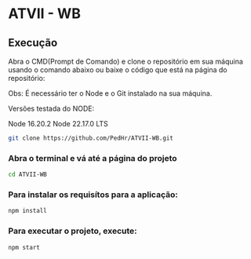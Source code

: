 # ATVII - WB

## Execução

Abra o CMD(Prompt de Comando) e clone o repositório em sua máquina usando o comando abaixo ou baixe o código que está na página do repositório:

Obs: É necessário ter o Node e o Git instalado na sua máquina.

Versões testada do NODE:

Node 16.20.2
Node 22.17.0 LTS

``` bash
git clone https://github.com/PedHr/ATVII-WB.git
```


### Abra o terminal e vá até a página do projeto

```bash
cd ATVII-WB
```

### Para instalar os requisítos para a aplicação:

```bash
npm install
```

### Para executar o projeto, execute:

```bash
npm start
```
